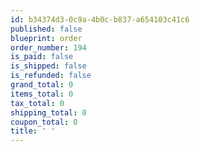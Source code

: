 ```yaml
---
id: b34374d3-0c9a-4b0c-b837-a654103c41c6
published: false
blueprint: order
order_number: 194
is_paid: false
is_shipped: false
is_refunded: false
grand_total: 0
items_total: 0
tax_total: 0
shipping_total: 0
coupon_total: 0
title: ' '
---
```

